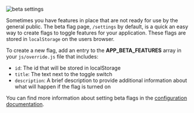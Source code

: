 ![beta settings](img/beta-settings.png)

Sometimes you have features in place that are not ready for use by the general public. The beta flag page, `/settings` 
by default, is a quick an easy way to create flags to toggle features for your application. These flags are stored in 
`localStorage` on the users browser. 

To create a new flag, add an entry to the **APP_BETA_FEATURES** array in your `js/override.js` file that includes:
- `id`: The id that will be stored in localStorage
- `title`: The text next to the toggle switch
- `description`: A brief description to provide additional information about what will happen if the flag is turned on

You can find more information about setting beta flags in the [configuration documentation](#/md/configuration).